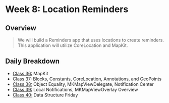 # Week 8: Location Reminders
## Overview
>We will build a Reminders app that uses locations to create reminders. This
application will utilize CoreLocation and MapKit.

## Daily Breakdown
  * [Class 36:](class-31/) MapKit
  * [Class 37:](class-32/) Blocks, Constants, CoreLocation, Annotations, and GeoPoints
  * [Class 38:](class-33/) Object Equality, MKMapViewDelegate, Notification Center
  * [Class 39:](class-34/) Local Notifications, MKMapViewOverlay
Overview
  * [Class 40:](class-35/) Data Structure Friday

